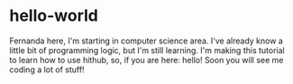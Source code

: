 # hello-world

Fernanda here, I'm starting in computer science area. I've already know a little bit of programming logic, but I'm still learning.
I'm making this tutorial to learn how to use hithub, so, if you are here: hello!
Soon you will see me coding a lot of stuff!

